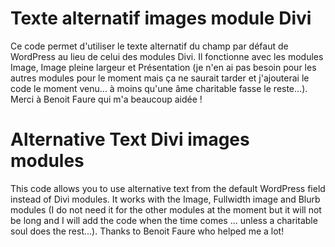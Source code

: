 # Texte alternatif images module Divi
Ce code permet d'utiliser le texte alternatif du champ par défaut de WordPress au lieu de celui des modules Divi.
Il fonctionne avec les modules Image, Image pleine largeur et Présentation (je n'en ai pas besoin pour les autres modules pour le moment mais ça ne saurait tarder et j'ajouterai le code le moment venu… à moins qu'une âme charitable fasse le reste…).
Merci à Benoit Faure qui m'a beaucoup aidée !

# Alternative Text Divi images modules
This code allows you to use alternative text from the default WordPress field instead of Divi modules.
It works with the Image, Fullwidth image and Blurb modules (I do not need it for the other modules at the moment but it will not be long and I will add the code when the time comes ... unless a charitable soul does the rest…).
Thanks to Benoit Faure who helped me a lot!
